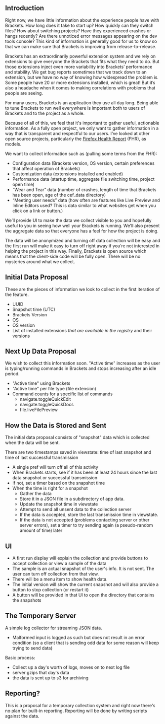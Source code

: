 ## Introduction

Right now, we have little information about the experience people have with Brackets. How long does it take to start up? How quickly can they switch files? How about switching projects? Have they experienced crashes or hangs recently? Are there unnoticed error messages appearing on the dev tools console? This kind of information is generally good for us to know so that we can make sure that Brackets is improving from release-to-release.

Brackets has an extraordinarily powerful extension system and we rely on extensions to give everyone the Brackets that fits what they need to do. But those extensions inject even more variability into Brackets’ performance and stability. We get bug reports sometimes that we track down to an extension, but we have no way of knowing how widespread the problem is. Some people have 20 or more extensions installed, which is great! But it’s also a headache when it comes to making correlations with problems that people are seeing.

For many users, Brackets is an application they use all day long. Being able to tune Brackets to run well everywhere is important both to users of Brackets and to the project as a whole.

Because of all of this, we feel that it's important to gather useful, actionable information. As a fully open project, we only want to gather information in a way that is transparent and respectful to our users. I’ve looked at other open source projects, particularly the [Firefox Health Report](https://blog.mozilla.org/metrics/2012/09/21/firefox-health-report/) (FHR), as models.

We want to collect information such as (pulling some terms from the FHR):

* Configuration data (Brackets version, OS version, certain preferences that affect operation of Brackets)
* Customization data (extensions installed and enabled)
* Performance data (startup time, aggregate file switching time, project open time)
* “Wear and Tear” data (number of crashes, length of time that Brackets has been open, age of the cef_data directory)
* “Meeting user needs” data (how often are features like Live Preview and Inline Editors used? This is data similar to what websites get when you click on a link or button.)

We’ll provide UI to make the data we collect visible to you and hopefully useful to you in seeing how well your Brackets is running. We'll also present the aggregate data so that everyone has a feel for how the project is doing.

The data will be anonymized and turning off data collection will be easy and the first run will make it easy to turn off right away if you’re not interested in helping the project in this way. Finally, Brackets is open source which means that the client-side code will be fully open. There will be no mysteries around what we collect.

## Initial Data Proposal

These are the pieces of information we look to collect in the first iteration of the feature.

* UUID
* Snapshot time (UTC)
* Brackets Version
* OS
* OS version
* List of installed extensions *that are available in the registry* and their versions

## Next Up Data Proposal

We wish to collect this information soon. "Active time" increases as the user is typing/running commands in Brackets and stops increasing after an idle period.

* "Active time" using Brackets
* "Active time" per file type (file extension)
* Command counts for a specific list of commands
    * navigate.toggleQuickEdit
    * navigate.toggleQuickDocs
    * file.liveFilePreview

## How the Data is Stored and Sent

The initial data proposal consists of "snapshot" data which is collected when the data will be sent.

There are two timestamps saved in viewstate: time of last snapshot and time of last successful transmission

* A single pref will turn off all of this activity
* When Brackets starts, see if it has been at least 24 hours since the last data snapshot or successful transmission
* If not, set a timer based on the snapshot time
* When the time is right for a snapshot
    * Gather the data
    * Store it in a JSON file in a subdirectory of app data.
    * Update the snapshot time in viewstate
    * Attempt to send all unsent data to the collection server
    * If the data is accepted, store the last transmission time in viewstate.
    * If the data is not accepted (problems contacting server or other server errors), set a timer to try sending again (a pseudo-random amount of time) later

## UI

* A first run display will explain the collection and provide buttons to accept collection or view a sample of the data
* The sample is an actual snapshot of the user's info. It is not sent. The user can turn off collection from that view.
* There will be a menu item to show health data.
* The initial version will show the current snapshot and will also provide a button to stop collection (or restart it)
* A button will be provided in that UI to open the directory that contains the snapshots

## The Temporary Server

A simple log collector for streaming JSON data.

* Malformed input is logged as such but does not result in an error condition (so a client that is sending odd data for some reason will keep trying to send data)

Basic process:

* Collect up a day's worth of logs, moves on to next log file
* server gzips that day's data
* the data is sent up to s3 for archiving

## Reporting?

This is a proposal for a temporary collection system and right now there's no plan for built-in reporting. Reporting will be done by writing scripts against the data.